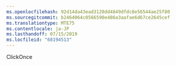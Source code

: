 ```yaml
---
ms.openlocfilehash: 92d14da43ead3120dd4849dfdc8e56544ae25f80
ms.sourcegitcommit: b2464064c0566590e486a3aafae6d67ce2645cef
ms.translationtype: MTE75
ms.contentlocale: ja-JP
ms.lasthandoff: 07/15/2019
ms.locfileid: "68194513"
---
```

 ClickOnce 